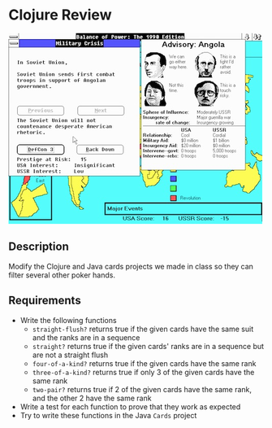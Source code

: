 # Clojure Review

![screenshot](screenshot.jpg)

## Description

Modify the Clojure and Java cards projects we made in class so they can filter several other poker hands.

## Requirements

* Write the following functions
  * `straight-flush?` returns true if the given cards have the same suit and the ranks are in a sequence
  * `straight?` returns true if the given cards' ranks are in a sequence but are not a straight flush
  * `four-of-a-kind?` returns true if the given cards have the same rank
  * `three-of-a-kind?` returns true if only 3 of the given cards have the same rank
  * `two-pair?` returns true if 2 of the given cards have the same rank, and the other 2 have the same rank
* Write a test for each function to prove that they work as expected
* Try to write these functions in the Java `Cards` project
